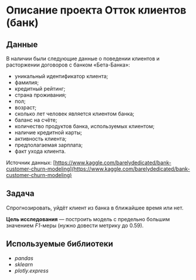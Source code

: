 # Описание проекта Отток клиентов (банк)

## Данные

В наличии были следующие данные о поведении клиентов и расторжении договоров с банком «Бета-Банка»:
* уникальный идентификатор клиента;
* фамилия;
* кредитный рейтинг;
* страна проживания;
* пол;
* возраст;
* сколько лет человек является клиентом банка;
* баланс на счёте;
* количество продуктов банка, используемых клиентом;
* наличие кредитной карты;
* активность клиента;
* предполагаемая зарплата;
* факт ухода клиента.

Источник данных: [https://www.kaggle.com/barelydedicated/bank-customer-churn-modeling](https://www.kaggle.com/barelydedicated/bank-customer-churn-modeling)

## Задача

Спрогнозировать, уйдёт клиент из банка в ближайшее время или нет.

**Цель исследования** — построить модель с предельно большим значением *F1*-меры (нужно довести метрику до 0.59).

## Используемые библиотеки
* *pandas*
* *sklearn*
* *plotly.express*
